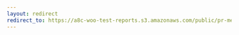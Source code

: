 ```yaml
---
layout: redirect
redirect_to: https://a8c-woo-test-reports.s3.amazonaws.com/public/pr-merge/37813/e2e/index.html
---
```

